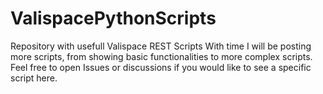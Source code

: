 # ValispacePythonScripts
Repository with usefull Valispace REST Scripts
With time I will be posting more scripts, from showing basic functionalities to more complex scripts.
Feel free to open Issues or discussions if you would like to see a specific script here.

